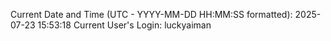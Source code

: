 Current Date and Time (UTC - YYYY-MM-DD HH:MM:SS formatted): 2025-07-23 15:53:18
Current User's Login: luckyaiman

